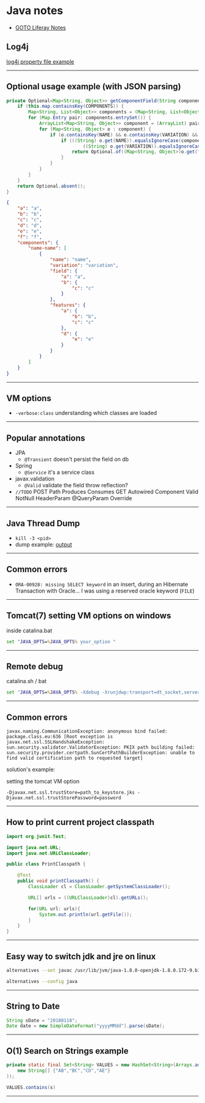 # Java notes

+ [GOTO Liferay Notes](liferay.md)

## Log4j

[log4j property file example](https://github.com/simon387/Log4jEx/blob/master/src/main/resources/log4j.properties)

---

## Optional usage example (with JSON parsing)

```java
private Optional<Map<String, Object>> getComponentField(String componentName, String componentVariation, String field) {
    if (this.map.containsKey(COMPONENTS)) {
        Map<String, List<Object>> components = (Map<String, List<Object>>) this.map.get(COMPONENTS);
        for (Map.Entry pair: components.entrySet()) {
            ArrayList<Map<String, Object>> component = (ArrayList) pair.getValue();
            for (Map<String, Object> o : component) {
                if (o.containsKey(NAME) && o.containsKey(VARIATION) && o.containsKey(field)) {
                    if (((String) o.get(NAME)).equalsIgnoreCase(componentName) &&
                            ((String) o.get(VARIATION)).equalsIgnoreCase(componentVariation)) {
                        return Optional.of((Map<String, Object>)o.get(field));
                    }
                }
            }
        }
    }
    return Optional.absent();
}
```
```json
{
    "a": "a",
    "b": "b",
    "c": "c",
    "d": "d",
    "e": "e",
    "f": "f",
    "components": {
        "name-name": [
            {
                "name": "name",
                "variation": "variation",
                "field": {
                    "a": "a",
                    "b": {
                        "c": "c"
                    }
                },
                "features": {
                    "a": {
                        "b": "b",
                        "c": "c"
                    },
                    "d": {
                        "e": "e"
                    }
                }
            }
        ]
    }
}
```

---

## VM options

+ ```-verbose:class``` understanding which classes are loaded 

---

## Popular annotations

+ JPA
  + ```@Transient``` doesn't persist the field on db
+ Spring
  + ```@Service``` it's a service class
+ javax.validation
  + ```@Valid``` validate the field throw reflection?
+ ```//TODO```
POST
Path
Produces
Consumes
GET
Autowired
Component
Valid
NotNull
HeaderParam
@QueryParam
Override

---

## Java Thread Dump

+ ```kill -3 <pid>```
+ dump example: [output](https://github.com/simon387/job_note/blob/master/java/java_thread_dump_example)

---

## Common errors

+ ```ORA-00928: missing SELECT keyword``` in an insert, during an Hibernate Transaction with Oracle... I was using a reserved oracle keyword (```FILE```)

---

## Tomcat(7) setting VM options on windows

inside catalina.bat

```bat
set "JAVA_OPTS=%JAVA_OPTS% your_option "
```

---

## Remote debug

catalina.sh / bat

```bat
set "JAVA_OPTS=%JAVA_OPTS% -Xdebug -Xrunjdwp:transport=dt_socket,server=y,suspend=n,address=12345"
```

---

## Common errors

```javax.naming.CommunicationException: anonymous bind failed: package.class.eu:636 [Root exception is javax.net.ssl.SSLHandshakeException: sun.security.validator.ValidatorException: PKIX path building failed: sun.security.provider.certpath.SunCertPathBuilderException: unable to find valid certification path to requested target]```

solution's example:

setting the tomcat VM option
```
-Djavax.net.ssl.trustStore=path_to_keystore.jks -Djavax.net.ssl.trustStorePassword=password 
```

---

## How to print current project classpath

```java
import org.junit.Test;

import java.net.URL;
import java.net.URLClassLoader;

public class PrintClasspath {

    @Test
    public void printClasspath() {
        ClassLoader cl = ClassLoader.getSystemClassLoader();

        URL[] urls = ((URLClassLoader)cl).getURLs();

        for(URL url: urls){
            System.out.println(url.getFile());
        }
    }
}
```

---

## Easy way to switch jdk and jre on linux

```bash
alternatives --set javac /usr/lib/jvm/java-1.8.0-openjdk-1.8.0.172-9.b11.fc28.x86_64/bin/javac
```

```bash
alternatives --config java
```

---

## String to Date

```java
String sDate = "20180118";
Date date = new SimpleDateFormat("yyyyMMdd").parse(sDate);
```

---

## O(1) Search on Strings example

```java
private static final Set<String> VALUES = new HashSet<String>(Arrays.asList(
    new String[] {"AB","BC","CD","AE"}
));

VALUES.contains(s)
```

---

